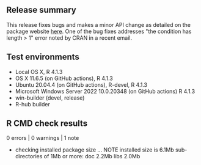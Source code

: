 ## Release summary
This release fixes bugs and makes a minor API change as detailed on the package website [here](https://hesim-dev.github.io/hesim/news/index.html). One of the bug fixes addresses "the condition has length > 1" error noted by CRAN in a recent email.

## Test environments
* Local OS X, R 4.1.3
* OS X 11.6.5 (on GitHub actions), R 4.1.3
* Ubuntu 20.04.4 (on GitHub actions), R-devel, R 4.1.3
* Microsoft Windows Server 2022 10.0.20348 (on GitHub actions) R 4.1.3
* win-builder (devel, release)
* R-hub builder

## R CMD check results
0 errors | 0 warnings | 1 note

* checking installed package size ... NOTE
    installed size is  6.1Mb
    sub-directories of 1Mb or more:
      doc    2.2Mb
      libs   2.0Mb
